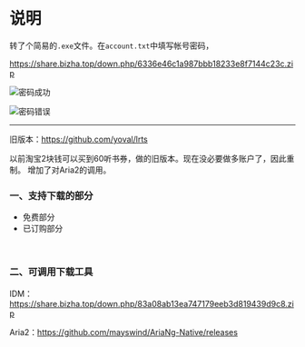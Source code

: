 # 说明

转了个简易的`.exe`文件。在`account.txt`中填写帐号密码，

https://share.bizha.top/down.php/6336e46c1a987bbb18233e8f7144c23c.zip

![密码成功](https://i.loli.net/2021/06/21/Q4iOuYZU8fLlIxg.png)

![密码错误](https://i.loli.net/2021/06/21/EhgHdSp23GXBafb.png)

---
旧版本：<https://github.com/yoval/lrts>

以前淘宝2块钱可以买到60听书券，做的旧版本。现在没必要做多账户了，因此重制。
增加了对Aria2的调用。

### 一、支持下载的部分

- 免费部分 
- 已订购部分

<br/>

### 二、可调用下载工具

IDM：https://share.bizha.top/down.php/83a08ab13ea747179eeb3d819439d9c8.zip

Aria2：https://github.com/mayswind/AriaNg-Native/releases
